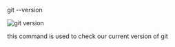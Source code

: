 git --version

![git version](https://user-images.githubusercontent.com/114742949/194249028-b624447f-6c8b-4564-9e73-ba6eded2bed9.png)

this command is used to check our current version of git
